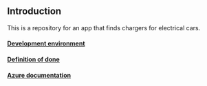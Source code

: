 ## Introduction
This is a repository for an app that finds chargers for electrical cars.

#### [Development environment](documentation/development-environment.md)

#### [Definition of done](documentation/definition-of-done.md)

#### [Azure documentation](documentation/azure.md)